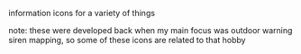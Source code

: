 information icons for a variety of things

note: these were developed back when my main focus was outdoor warning siren mapping, so some of these icons are related to that hobby
